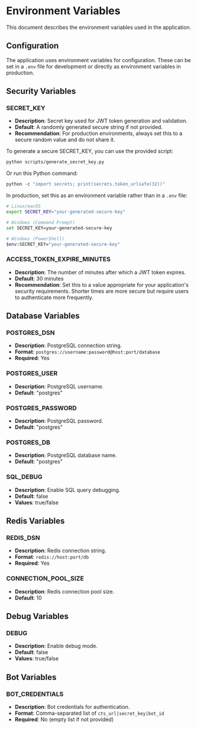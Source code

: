 # Environment Variables

This document describes the environment variables used in the application.

## Configuration

The application uses environment variables for configuration. These can be set in a `.env` file for development or directly as environment variables in production.

## Security Variables

### SECRET_KEY

- **Description**: Secret key used for JWT token generation and validation.
- **Default**: A randomly generated secure string if not provided.
- **Recommendation**: For production environments, always set this to a secure random value and do not share it.

To generate a secure SECRET_KEY, you can use the provided script:

```bash
python scripts/generate_secret_key.py
```

Or run this Python command:

```python
python -c "import secrets; print(secrets.token_urlsafe(32))"
```

In production, set this as an environment variable rather than in a `.env` file:

```bash
# Linux/macOS
export SECRET_KEY="your-generated-secure-key"

# Windows (Command Prompt)
set SECRET_KEY=your-generated-secure-key

# Windows (PowerShell)
$env:SECRET_KEY="your-generated-secure-key"
```

### ACCESS_TOKEN_EXPIRE_MINUTES

- **Description**: The number of minutes after which a JWT token expires.
- **Default**: 30 minutes
- **Recommendation**: Set this to a value appropriate for your application's security requirements. Shorter times are more secure but require users to authenticate more frequently.

## Database Variables

### POSTGRES_DSN

- **Description**: PostgreSQL connection string.
- **Format**: `postgres://username:password@host:port/database`
- **Required**: Yes

### POSTGRES_USER

- **Description**: PostgreSQL username.
- **Default**: "postgres"

### POSTGRES_PASSWORD

- **Description**: PostgreSQL password.
- **Default**: "postgres"

### POSTGRES_DB

- **Description**: PostgreSQL database name.
- **Default**: "postgres"

### SQL_DEBUG

- **Description**: Enable SQL query debugging.
- **Default**: false
- **Values**: true/false

## Redis Variables

### REDIS_DSN

- **Description**: Redis connection string.
- **Format**: `redis://host:port/db`
- **Required**: Yes

### CONNECTION_POOL_SIZE

- **Description**: Redis connection pool size.
- **Default**: 10

## Debug Variables

### DEBUG

- **Description**: Enable debug mode.
- **Default**: false
- **Values**: true/false

## Bot Variables

### BOT_CREDENTIALS

- **Description**: Bot credentials for authentication.
- **Format**: Comma-separated list of `cts_url|secret_key|bot_id`
- **Required**: No (empty list if not provided) 